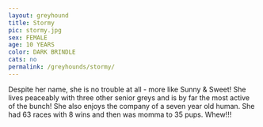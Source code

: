 ```yaml
---
layout: greyhound
title: Stormy
pic: stormy.jpg
sex: FEMALE
age: 10 YEARS
color: DARK BRINDLE
cats: no
permalink: /greyhounds/stormy/
---
```



Despite her name, she is no trouble at all - more like Sunny & Sweet!  She lives peaceably with three other senior greys
and is by far the most active of the bunch!  She also enjoys the company of a seven year old human.  She had 63 races
with 8 wins and then was momma to 35 pups.  Whew!!!
